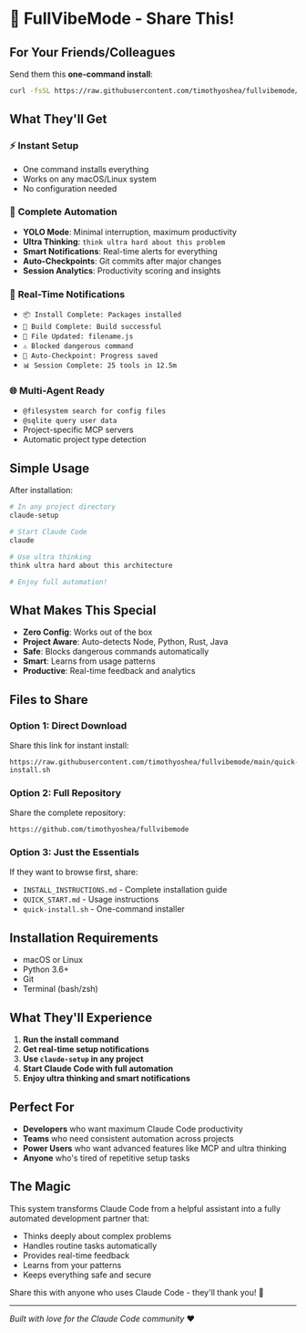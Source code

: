 # 🚀 FullVibeMode - Share This!

## For Your Friends/Colleagues

Send them this **one-command install**:

```bash
curl -fsSL https://raw.githubusercontent.com/timothyoshea/fullvibemode/main/quick-install.sh | bash
```

## What They'll Get

### ⚡ **Instant Setup**
- One command installs everything
- Works on any macOS/Linux system
- No configuration needed

### 🎯 **Complete Automation**
- **YOLO Mode**: Minimal interruption, maximum productivity
- **Ultra Thinking**: `think ultra hard about this problem`
- **Smart Notifications**: Real-time alerts for everything
- **Auto-Checkpoints**: Git commits after major changes
- **Session Analytics**: Productivity scoring and insights

### 🔔 **Real-Time Notifications**
- `📦 Install Complete: Packages installed`
- `🔨 Build Complete: Build successful`
- `📝 File Updated: filename.js`
- `⚠️ Blocked dangerous command`
- `📁 Auto-Checkpoint: Progress saved`
- `📊 Session Complete: 25 tools in 12.5m`

### 🌐 **Multi-Agent Ready**
- `@filesystem search for config files`
- `@sqlite query user data`
- Project-specific MCP servers
- Automatic project type detection

## Simple Usage

After installation:
```bash
# In any project directory
claude-setup

# Start Claude Code
claude

# Use ultra thinking
think ultra hard about this architecture

# Enjoy full automation!
```

## What Makes This Special

- **Zero Config**: Works out of the box
- **Project Aware**: Auto-detects Node, Python, Rust, Java
- **Safe**: Blocks dangerous commands automatically
- **Smart**: Learns from usage patterns
- **Productive**: Real-time feedback and analytics

## Files to Share

### Option 1: Direct Download
Share this link for instant install:
```
https://raw.githubusercontent.com/timothyoshea/fullvibemode/main/quick-install.sh
```

### Option 2: Full Repository
Share the complete repository:
```
https://github.com/timothyoshea/fullvibemode
```

### Option 3: Just the Essentials
If they want to browse first, share:
- `INSTALL_INSTRUCTIONS.md` - Complete installation guide
- `QUICK_START.md` - Usage instructions
- `quick-install.sh` - One-command installer

## Installation Requirements

- macOS or Linux
- Python 3.6+
- Git
- Terminal (bash/zsh)

## What They'll Experience

1. **Run the install command**
2. **Get real-time setup notifications**
3. **Use `claude-setup` in any project**
4. **Start Claude Code with full automation**
5. **Enjoy ultra thinking and smart notifications**

## Perfect For

- **Developers** who want maximum Claude Code productivity
- **Teams** who need consistent automation across projects
- **Power Users** who want advanced features like MCP and ultra thinking
- **Anyone** who's tired of repetitive setup tasks

## The Magic

This system transforms Claude Code from a helpful assistant into a fully automated development partner that:
- Thinks deeply about complex problems
- Handles routine tasks automatically
- Provides real-time feedback
- Learns from your patterns
- Keeps everything safe and secure

Share this with anyone who uses Claude Code - they'll thank you! 🙏

---

*Built with love for the Claude Code community* ❤️